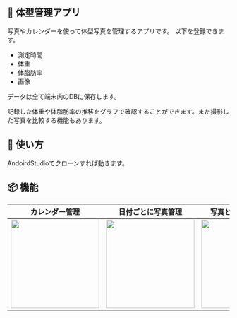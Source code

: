 ## :rocket: 体型管理アプリ

写真やカレンダーを使って体型写真を管理するアプリです。 以下を登録できます。

- 測定時間
- 体重
- 体脂肪率
- 画像

<p>データは全て端末内のDBに保存します。</p>

<p>記録した体重や体脂肪率の推移をグラフで確認することができます。また撮影した写真を比較する機能もあります。</p>

## :blue_book: 使い方

AndoirdStudioでクローンすれば動きます。

## :package: 機能

| カレンダー管理| 日付ごとに写真管理| 写真と計測内容を登録| グラフで表示|
| ------------- | -------------| -------------| -------------|
|<img src="[https://user-images.githubusercontent.com/36796492/176981309-9f564277-cabb-4430-a717-66ce7f6e0c25.png](https://github.com/mtkw0127/training_management_app/assets/36796492/3fc2bc39-ffb7-41d5-9951-b3172c18e147)" width="200px"/>|<img src="https://user-images.githubusercontent.com/36796492/176981306-cc24e705-55d2-4e40-b78a-726c9027fbbc.png" width="200px"/>|<img src="https://user-images.githubusercontent.com/36796492/176981533-33384077-ca79-484d-9d69-69a4d8415249.png" width="200px"/>|<img src="https://user-images.githubusercontent.com/36796492/176981311-d226852b-847b-4c9b-84ed-6bd7896a4371.png" width="200px"/>|
